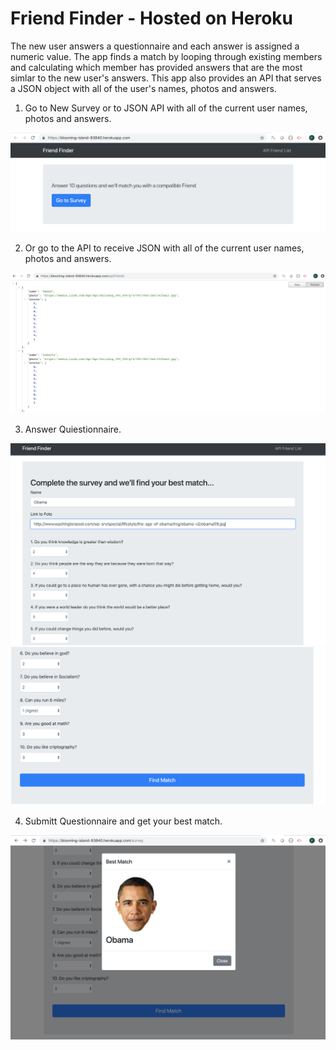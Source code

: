 # Friend Finder - Hosted on Heroku


The new user answers a questionnaire and each answer is assigned a numeric value. The app finds a match by looping through existing members and calculating which member has provided answers that are the most simlar to the new user's answers. This app also provides an API that serves a JSON object with all of the user's names, photos and answers. 


1.  Go to New Survey or to JSON API with all of the current user names, photos and answers.
   

![Results Image](https://github.com/fedevillalp/FriendFinder/blob/master/images/1.png)

2.  Or go to the API to receive JSON with all of the current user names, photos and answers.
   
![Results Image](https://github.com/fedevillalp/FriendFinder/blob/master/images/5.png)

3. Answer Quiestionnaire.
   
![Results Image](https://github.com/fedevillalp/FriendFinder/blob/master/images/2.png)
![Results Image](https://github.com/fedevillalp/FriendFinder/blob/master/images/3.png)


4. Submitt Questionnaire and get your best match.
   
![Results Image](https://github.com/fedevillalp/FriendFinder/blob/master/images/4.png)

